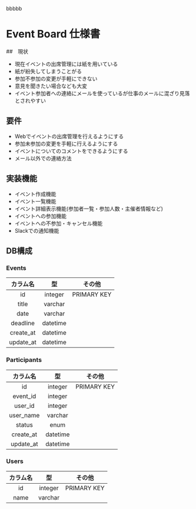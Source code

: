 bbbbb

# Event Board 仕様書
##　現状
* 現在イベントの出席管理には紙を用いている
* 紙が紛失してしまうことがる
* 参加不参加の変更が手軽にできない
* 意見を聞きたい場合なども大変
* イベント参加者への連絡にメールを使っているが仕事のメールに混ざり見落とされやすい

## 要件
* Webでイベントの出席管理を行えるようにする
* 参加未参加の変更を手軽に行えるようにする
* イベントについてのコメントをできるようにする
* メール以外での連絡方法 

## 実装機能
* イベント作成機能
* イベント一覧機能
* イベント詳細表示機能(参加者一覧・参加人数・主催者情報など)
* イベントへの参加機能
* イベントへの不参加・キャンセル機能
* Slackでの通知機能

## DB構成
### Events
|カラム名 |型      |その他|
|:-------:|:------:|:---------:|
|id       |integer |PRIMARY KEY|
|title    |varchar ||
|date     |varchar ||
|deadline |datetime||
|create_at|datetime||
|update_at|datetime||

### Participants
|カラム名 |型      |その他|
|:-------:|:------:|:---------:|
|id       |integer |PRIMARY KEY|
|event_id |integer ||
|user_id  |integer ||
|user_name|varchar ||
|status   |enum    ||
|create_at|datetime||
|update_at|datetime||

### Users
|カラム名 |型      |その他|
|:-------:|:------:|:---------:|
|id       |integer |PRIMARY KEY|
|name     |varchar ||
